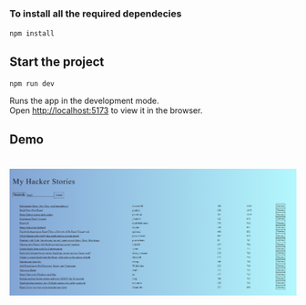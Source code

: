 ### To install all the required dependecies

```
npm install
```

## Start the project

```
npm run dev
```

Runs the app in the development mode.<br>
Open [http://localhost:5173](http://localhost:5173) to view it in the browser.

## Demo

# ![screenshot](images/screenshot.png)

